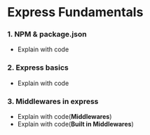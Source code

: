# Express Fundamentals
### 1. NPM & package.json
- Explain with code
###  2. Express basics
- Explain with code
### 3. Middlewares in express
- Explain with code(**Middlewares**)
- Explain with code(**Built in Middlewares**)
